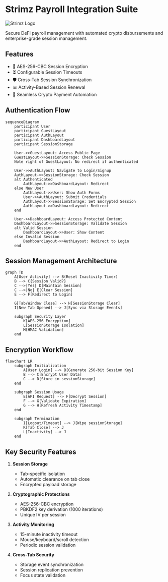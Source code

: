 # Strimz Payroll Integration Suite

![Strimz Logo](https://example.com/strimz-logo.png)

Secure DeFi payroll management with automated crypto disbursements and enterprise-grade session management.

## Features

- 🔐 AES-256-CBC Session Encryption
- ⏳ Configurable Session Timeouts
- 🛡️ Cross-Tab Session Synchronization
- 📊 Activity-Based Session Renewal
- 🔄 Seamless Crypto Payment Automation

## Authentication Flow

```mermaid
sequenceDiagram
    participant User
    participant GuestLayout
    participant AuthLayout
    participant DashboardLayout
    participant SessionStorage

    User->>GuestLayout: Access Public Page
    GuestLayout->>SessionStorage: Check Session
    Note right of GuestLayout: No redirect if authenticated
    
    User->>AuthLayout: Navigate to Login/Signup
    AuthLayout->>SessionStorage: Check Session
    alt Authenticated
        AuthLayout->>DashboardLayout: Redirect
    else New User
        AuthLayout->>User: Show Auth Forms
        User->>AuthLayout: Submit Credentials
        AuthLayout->>SessionStorage: Set Encrypted Session
        AuthLayout->>DashboardLayout: Redirect
    end

    User->>DashboardLayout: Access Protected Content
    DashboardLayout->>SessionStorage: Validate Session
    alt Valid Session
        DashboardLayout->>User: Show Content
    else Invalid Session
        DashboardLayout->>AuthLayout: Redirect to Login
    end
```

## Session Management Architecture

```mermaid
graph TD
    A[User Activity] --> B(Reset Inactivity Timer)
    B --> C{Session Valid?}
    C -->|Yes| D[Maintain Session]
    C -->|No| E[Clear Session]
    E --> F[Redirect to Login]
    
    G[Tab/Window Close] --> H[SessionStorage Clear]
    I[New Tab Opened] --> J[Sync via Storage Events]
    
    subgraph Security Layer
        K[AES-256 Encryption]
        L[SessionStorage Isolation]
        M[HMAC Validation]
    end
```

## Encryption Workflow

```mermaid
flowchart LR
    subgraph Initialization
        A[User Login] --> B[Generate 256-bit Session Key]
        B --> C[Encrypt User Data]
        C --> D[Store in sessionStorage]
    end
    
    subgraph Session Usage
        E[API Request] --> F[Decrypt Session]
        F --> G[Validate Expiration]
        G --> H[Refresh Activity Timestamp]
    end
    
    subgraph Termination
        I[Logout/Timeout] --> J[Wipe sessionStorage]
        K[Tab Close] --> J
        L[Inactivity] --> J
    end
```

## Key Security Features

1. **Session Storage**
   - Tab-specific isolation
   - Automatic clearance on tab close
   - Encrypted payload storage

2. **Cryptographic Protections**
   - AES-256-CBC encryption
   - PBKDF2 key derivation (1000 iterations)
   - Unique IV per session

3. **Activity Monitoring**
   - 15-minute inactivity timeout
   - Mouse/keyboard/scroll detection
   - Periodic session validation

4. **Cross-Tab Security**
   - Storage event synchronization
   - Session replication prevention
   - Focus state validation
